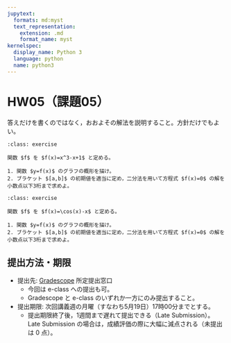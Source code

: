 ```yaml
---
jupytext:
  formats: md:myst
  text_representation:
    extension: .md
    format_name: myst
kernelspec:
  display_name: Python 3
  language: python
  name: python3
---
```


# HW05（課題05）

答えだけを書くのではなく，おおよその解法を説明すること。方針だけでもよい。

````{admonition} 問1
:class: exercise

関数 $f$ を $f(x)=x^3-x+1$ と定める。

1. 関数 $y=f(x)$ のグラフの概形を描け。
2. ブラケット $[a,b]$ の初期値を適当に定め，二分法を用いて方程式 $f(x)=0$ の解を小数点以下3桁まで求めよ。
````

````{admonition} 問2
:class: exercise

関数 $f$ を $f(x)=\cos(x)-x$ と定める。

1. 関数 $y=f(x)$ のグラフの概形を描け。
2. ブラケット $[a,b]$ の初期値を適当に定め，二分法を用いて方程式 $f(x)=0$ の解を小数点以下3桁まで求めよ。
````

## 提出方法・期限

- 提出先: [Gradescope](https://www.gradescope.com/) 所定提出窓口
  - 今回は e-class への提出も可。
  - Gradescope と e-class のいずれか一方にのみ提出すること。
- 提出期限: 次回講義週の月曜（すなわち5月19日）17時00分までとする。
  - 提出期限終了後，1週間まで遅れて提出できる（Late Submission）。Late Submission の場合は，成績評価の際に大幅に減点される（未提出は 0 点）。
